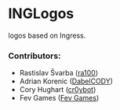 # INGLogos
logos based on Ingress.

### Contributors:

- Rastislav Švarba ([ra100](https://github.com/ra100))
- Adrian Korenic ([DabelCODY](https://plus.googleapis.com/+AdrianKorenic/))
- Cory Hughart ([cr0ybot](https://github.com/cr0ybot))
- Fev Games ([Fev Games](https://fevgames.net/))
